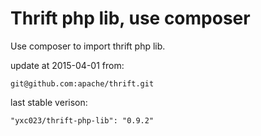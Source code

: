 Thrift php lib, use composer
============================
Use composer to import thrift php lib.

update at 2015-04-01 from:
    
    git@github.com:apache/thrift.git

last stable verison:

    "yxc023/thrift-php-lib": "0.9.2"


    
